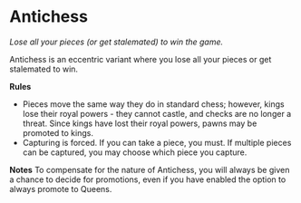 # Antichess
*Lose all your pieces (or get stalemated) to win the game.*

Antichess is an eccentric variant where you lose all your pieces or get stalemated to win.

**Rules**
- Pieces move the same way they do in standard chess; however, kings lose their royal powers - they cannot castle, and checks are no longer a threat. Since kings have lost their royal powers, pawns may be promoted to kings. 
- Capturing is forced. If you can take a piece, you must. If multiple pieces can be captured, you may choose which piece you capture.

**Notes**
To compensate for the nature of Antichess, you will always be given a chance to decide for promotions, even if you have enabled the option to always promote to Queens.